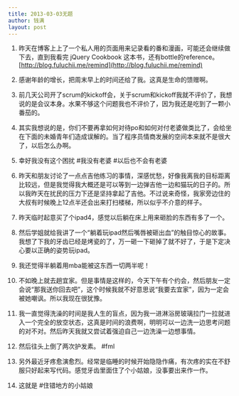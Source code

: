 ```yaml
---
title: 2013-03-03无题
author: 钱满
layout: post
---
```


1. 昨天在博客上上了一个私人用的页面用来记录看的番和漫画，可能还会继续做下去，直到我看完 jQuery Cookbook 这本书，还有bottle的reference。 [http://blog.fuluchii.me/remind](http://blog.fuluchii.me/remind) 

2. 感谢年龄的增长，把周末早上的时间还给了我。这真是生命的馈赠啊。

3. 前几天公司开了scrum的kickoff会，关于scrum和kickoff我就不评价了，我想说的是会议本身。水果不够这个问题我也不评价了，因为我还是吃到了一颗小番茄的。

4. 其实我想说的是，你们不要再拿如何对待po和如何对付老婆做类比了，会给坐在下面的未婚青年们造成误解的。当了程序员情商发展的空间本来就不是很大了，以后怎么办啊。

5. 幸好我没有这个困扰 #我没有老婆 #以后也不会有老婆

6. 昨天和朋友讨论了一点点吉他练习的事情，深感忧愁，好像我离我的目标距离比较远，但是我觉得我大概还是可以等到一边弹吉他一边和猫玩的日子的。所以我昨天在扰民的压力下还是坚持拿起了吉他。不过说来奇怪，我家旁边住的大叔有时候晚上12点半还会出来打扫楼梯，所以似乎不介意的样子。

7. 昨天临时起意买了个ipad4，感觉以后躺在床上用来砸脸的东西有多了一个。

8. 然后学姐就给我讲了一个“躺着玩ipad然后嘴唇被砸出血”的触目惊心的故事。我想了下我的牙齿已经是烤瓷的了，万一砸一下砸掉了就不好了，于是下定决心要以正确的姿势玩ipad。

9. 我还觉得半躺着用mba能被这东西一切两半呢！

10. 不如晚上就去趟宜家。但是事情是这样的，今天下午有个约会，然后朋友一定会说“那我送你回去吧”，这个时候我就不好意思说“我要去宜家”，因为一定会被她嘲讽。所以我现在很犹豫。

11. 我一直觉得洗澡的时间是我人生的盲点，因为我一进淋浴房玻璃拉门一拉就进入一个完全的放空状态，这真是时间的浪费啊，明明可以一边洗一边思考问题的对不对。然后昨天我就又尝试着强迫自己一边洗澡一边想事情。

12. 然后往头上倒了两次护发素。 #fml

13. 另外最近牙疼愈演愈烈。经常是临睡的时候开始隐隐作痛，有次疼的实在不舒服只好起来写代码。感觉牙齿里面住了个小姑娘，没事要出来作一作。

14. 这就是 #住错地方的小姑娘